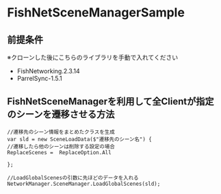 # FishNetSceneManagerSample

## 前提条件
※クローンした後にこちらのライブラリを手動で入れてください

- FishNetworking.2.3.14
- ParrelSync-1.5.1

## FishNetSceneManagerを利用して全Clientが指定のシーンを遷移させる方法

```
//遷移先のシーン情報をまとめたクラスを生成
var sld = new SceneLoadData($"遷移先のシーン名") { 
//遷移したら他のシーンは削除する設定の場合
ReplaceScenes =  ReplaceOption.All

};

//LoadGlobalScenesの引数に先ほどのデータを入れる
NetworkManager.SceneManager.LoadGlobalScenes(sld);
```
